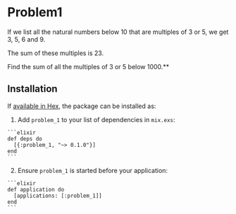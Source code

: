 # Problem1

If we list all the natural numbers below 10 that are multiples of 3 or 5, we get 3, 5, 6 and 9. 

The sum of these multiples is 23.

Find the sum of all the multiples of 3 or 5 below 1000.**

## Installation

If [available in Hex](https://hex.pm/docs/publish), the package can be installed as:

  1. Add `problem_1` to your list of dependencies in `mix.exs`:

    ```elixir
    def deps do
      [{:problem_1, "~> 0.1.0"}]
    end
    ```

  2. Ensure `problem_1` is started before your application:

    ```elixir
    def application do
      [applications: [:problem_1]]
    end
    ```

